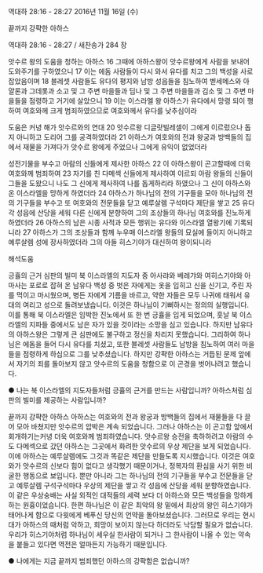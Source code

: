 역대하 28:16 - 28:27 
2016년 11월 16일 (수)

끝까지 강퍅한 아하스



역대하 28:16 - 28:27 / 새찬송가 284 장


앗수르 왕의 도움을 청하는 아하스
16 그때에 아하스왕이 앗수르왕에게 사람을 보내어 도와주기를 구하였으니 17 이는 에돔 사람들이 다시 와서 유다를 치고 그의 백성을 사로잡았음이며 18 블레셋 사람들도 유다의 평지와 남방 성읍들을 침노하여 벧세메스와 아얄론과 그데롯과 소고 및 그 주변 마을들과 딤나 및 그 주변 마을들과 김소 및 그 주변 마을들을 점령하고 거기에 살았으니 19 이는 이스라엘 왕 아하스가 유다에서 망령 되이 행하여 여호와께 크게 범죄하였으므로 여호와께서 유다를 낮추심이라

도움은 커녕 해가 앗수르와의 연대
20 앗수르왕 디글랏빌레셀이 그에게 이르렀으나 돕지 아니하고 도리어 그를 공격하였더라 21 아하스가 여호와의 전과 왕궁과 방백들의 집에서 재물을 가져다가 앗수르 왕에게 주었으나 그에게 유익이 없었더라

성전기물을 부수고 아람의 신들에게 제사한 아하스
22 이 아하스왕이 곤고할때에 더욱 여호와께 범죄하여 23 자기를 친 다메섹 신들에게 제사하여 이르되 아람 왕들의 신들이 그들을 도왔으니 나도 그 신에게 제사하여 나를 돕게하리라 하였으나 그 신이 아하스와 온 이스라엘을 망하게 하였더라 24 아하스가 하나님의 전의 기구들을 모아 하나님의 전의 기구들을 부수고 또 여호와의 전문들을 닫고 예루살렘 구석마다 제단을 쌓고 25 유다 각 성읍에 산당을 세워 다른 신에게 분향하여 그의 조상들의 하나님 여호와를 진노하게 하였더라 26 아하스의 남은 시종 사적과 모든 행위는 유다와 이스라엘 열왕기에 기록되니라 27 아하스가 그의 조상들과 함께 누우매 이스라엘 왕들의 묘실에 들이지 아니하고 예루살렘 성에 장사하였더라 그의 아들 히스기야가 대신하여 왕이되니라

해석도움





긍휼의 근거 심판의 빌미
북 이스라엘의 지도자 중 아사랴와 베레갸와 여히스기야와 아마사는 포로로 잡혀 온 남유다 백성 중 벗은 자에게는 옷을 입히고 신을 신기고, 주린 자를 먹이고 마시웠으며, 병든 자에게 기름을 바르고, 약한 자들은 모두 나귀에 태워서 유대의 여리고 성으로 돌려보냈습니다. 이것은 하나님이 기뻐하시는 정의의 실행입니다. 이를 통해 북 이스라엘은 임박한 진노에서 또 한 번 긍휼을 입게 되었으며, 훗날 북 이스라엘의 지파들 중에서도 남은 자가 있을 것이라는 소망을 심고 있습니다. 하지만 남유다의 아하스왕은 그렇게 큰 심판에도 불구하고 정신을 차리지 못했습니다. 그리하여 하나님은 에돔을 들어 다시 유다를 치셨고, 또한 블레셋 사람들도 남방을 침노하여 여러 마을들을 점령하게 하심으로 그를 낮추셨습니다. 하지만 강퍅한 아하스는 거듭된 문제 앞에서 자기의 죄를 돌아보지 않고 앗수르의 도움을 청함으로 이 곤경을 벗어나려고 했습니다.

● 나는 북 이스라엘의 지도자들처럼 긍휼의 근거를 만드는 사람입니까? 
아하스처럼 심판의 빌미를 제공하는 사람입니까?

끝까지 강퍅한 아하스
아하스는 여호와의 전과 왕궁과 방백들의 집에서 재물들을 다 끌어 모아 바쳤지만 앗수르의 압박은 계속 되었습니다. 그러나 아하스는 이 곤고함 앞에서 회개하기는커녕 더욱 여호와께 범죄하였습니다. 앗수르왕 승전을 축하하려고 아람의 수도 다메섹으로 갔던 아하스는 그곳에서 화려한 앗수르의 우상 제단을 보게 되었습니다. 이에 아하스는 예루살렘에도 그것과 똑같은 제단을 만들도록 지시했습니다. 이것은 여호와가 앗수르의 신보다 힘이 없다고 생각했기 때문이거나, 정복자의 환심을 사기 위한 비굴한 행동으로 보입니다. 뿐만 아니라 그는 하나님의 전의 기구들을 부수고 전문들을 닫고 예루살렘 구석구석마다 우상의 제단을 쌓고 각 성읍에 산당을 세워 분향하였습니다. 이 같은 우상숭배는 사실 외적인 대적들의 세력 보다 더 아하스와 모든 백성들을 망하게 하는 원흉이었습니다. 한편 하나님은 이 같은 최악의 왕 밑에서 최상의 왕인 히스기야가 태어나게 함으로 다윗에게 베푸신 당신의 언약을 돌아보셨습니다. 그러므로 우리는 현시대가 아하스의 때처럼 악하고, 희망이 보이지 않는다 하더라도 낙담할 필요가 없습니다. 우리가 히스기야처럼 하나님이 세우실 한사람이 되거나 그 한사람이 나올 수 있는 약속을 붙들고 있다면 역전은 얼마든지 가능하기 때문입니다.

● 나에게는 지금 끝까지 범죄했던 아하스의 강퍅함은 없습니까?